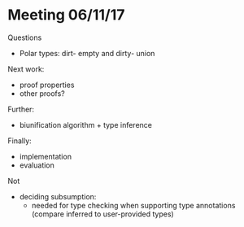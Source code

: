 # Meeting 06/11/17

Questions
* Polar types: dirt- empty and dirty- union

Next work:
* proof properties
* other proofs?

Further:
* biunification algorithm + type inference

Finally:
* implementation
* evaluation

Not 
* deciding subsumption:
    - needed for type checking when supporting type annotations (compare inferred to user-provided types)

